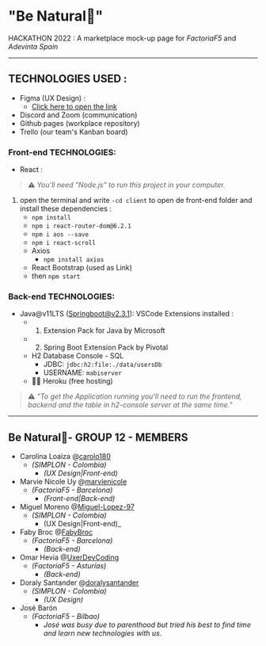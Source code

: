 # "Be Natural🍃" 
 HACKATHON 2022 : A marketplace mock-up page for _FactoriaF5_ and _Adevinta Spain_
 
- - - -

## TECHNOLOGIES USED :
- Figma (UX Design) :
    - [Click here to open the link](https://www.figma.com/file/pENNcuM5FWjmTFRUWvjRbN/BeNatural?node-id=0%3A1)
- Discord and Zoom (communication)
- Github pages (workplace repository)
- Trello (our team's Kanban board)

### Front-end TECHNOLOGIES:
-  React : 
 > ⚠️ _You'll need _"Node.js"_ to run this project in your computer._ 
 1. open the terminal and write `-cd client` to open de front-end folder and install these dependencies  :   
    - `npm install`
    - `npm i react-router-dom@6.2.1`
    - `npm i aos --save`
    - `npm i react-scroll`
    - Axios
      -  `npm install axios`  
    - React Bootstrap (used as Link)
    - then `npm start`
### Back-end TECHNOLOGIES:
- Java@v11LTS (Springboot@v2.3.1):
   VSCode Extensions installed :   
    - 1. Extension Pack for Java by Microsoft
    - 2.  Spring Boot Extension Pack by Pivotal
    - H2 Database Console - SQL
      - JDBC: `jdbc:h2:file:./data/usersDb` 
      - USERNAME: `mabiserver`
    - 🚧🔜 Heroku (free hosting) 
    
 > ⚠️ _"To get the Application running you'll need to run the frontend, backend and the table in h2-console server at the same time."_
 
- - - -

## Be Natural🍃- GROUP 12 - MEMBERS
- Carolina Loaiza @[carolo180](https://github.com/carolo180)
    -  _(SIMPLON - Colombia)_
       -  _(UX Design|Front-end)_
- Marvie Nicole Uy  @[marvienicole](https://github.com/marvienicole)
   -  _(FactoriaF5  - Barcelona)_
       -  _(Front-end|Back-end)_
- Miguel Moreno @[Miguel-Lopez-97](https://github.com/Miguel-Lopez-97)
   -  _(SIMPLON - Colombia)_
       -  (UX Design|Front-end)_
- Faby Broc @[FabyBroc](https://github.com/FabyBroc)
    -  _(FactoriaF5 - Barcelona)_
       -  _(Back-end)_
- Omar Hevia @[UxerDevCoding](https://github.com/UxerDevCoding)
    - _(FactoriaF5 - Asturías)_
       -  _(Back-end)_
 - Doraly Santander @[doralysantander](https://github.com/doralysantander)
    -  _(SIMPLON - Colombia)_
       -   _(UX Design)_
- José Barón 
    - _(FactoriaF5 - Bilbao)_
       -  _José was busy due to parenthood but tried his best to find time and learn new technologies with us._
